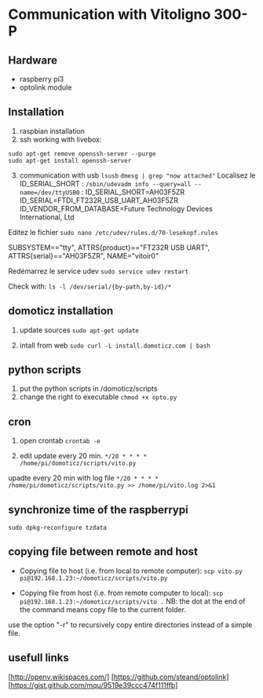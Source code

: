 # Communication with Vitoligno 300-P
## Hardware
* raspberry pi3
* optolink module

## Installation
1. raspbian installation
2. ssh working with livebox:
```
sudo apt-get remove openssh-server --purge
sudo apt-get install openssh-server
```
3. communication with usb
`lsusb`
`dmesg | grep "now attached"`
Localisez le ID_SERIAL_SHORT : `/sbin/udevadm info --query=all --name=/dev/ttyUSB0` :
	ID_SERIAL_SHORT=AH03F5ZR
	ID_SERIAL=FTDI_FT232R_USB_UART_AH03F5ZR
	ID_VENDOR_FROM_DATABASE=Future Technology Devices International, Ltd

Editez le fichier
`sudo nano /etc/udev/rules.d/70-lesekopf.rules`

SUBSYSTEM=="tty", ATTRS{product}=="FT232R USB UART", ATTRS{serial}=="AH03F5ZR", NAME="vitoir0"

Redémarrez le service udev
`sudo service udev restart`

Check with: `ls -l /dev/serial/{by-path,by-id}/*`

## domoticz installation
1. update sources
`sudo apt-get update`

2. intall from web
`sudo curl -L install.domoticz.com | bash`

## python scripts
1. put the python scripts in /domoticz/scripts
2. change the right to executable
`chmod +x opto.py`

## cron
1. open crontab
`crontab -e`

2. edit
update every 20 min.
`*/20 * * * * /home/pi/domoticz/scripts/vito.py`

upadte every 20 min with log file
`*/20 * * * * /home/pi/domoticz/scripts/vito.py >> /home/pi/vito.log 2>&1`

## synchronize time of the raspberrypi
`sudo dpkg-reconfigure tzdata`

## copying file between remote and host
 
* Copying file to host (i.e. from local to remote computer):
`scp vito.py pi@192.168.1.23:~/domoticz/scripts/vito.py`

* Copying file from host (i.e. from remote computer to local):
`scp pi@192.168.1.23:~/domoticz/scripts/vito .`
NB: the dot at the end of the command means copy file to the current folder.

use the option "-r" to recursively copy entire directories instead of a simple file.

## usefull links 
[http://openv.wikispaces.com/]
[https://github.com/steand/optolink]
[https://gist.github.com/mqu/9519e39ccc474f111ffb]

